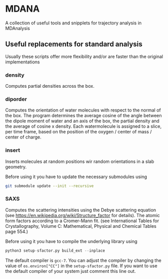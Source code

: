 # MDANA
A collection of useful tools and snipplets for trajectory analysis in MDAnalysis

## Useful replacements for standard analysis

Usually these scripts offer more flexibility and/or are faster than the original implementations

### density

Computes partial densities across the box.

### diporder

Computes the orientation of water molecules with respect to the
normal of the box. The program determines the average cosine of the angle
between the dipole moment of water and an axis of the box, the partial density
and the average of cosine x density. 
Each watermolecule is assigned to a slice, per time frame, based on the position
of the oxygen / center of mass / center of charge.


### insert

Inserts molecules at random positions wir random orientations in a slab geometry.

Before using it you have to update the necessary submodules using

```bash
git submodule update --init --recursive
```

### SAXS

Computes the scattering intensities using the Debye scattering equation
(see https://en.wikipedia.org/wiki/Structure_factor for details). The
atomic form factors according to a Cromer-Mann fit.
(see International Tables for Crystallography,
  Volume C: Mathematical, Physical and Chemical Tables page 554.)

Before using it you have to compile the underlying library using

```python
python3 setup-sfactor.py build_ext --inplace
```

The default compiler is `gcc-7`. You can adjust the compiler by changing the value of
`os.environ["CC"]` in the `setup-sfactor.py` file. If you want to use the default compiler of your
system just comment this line out.
